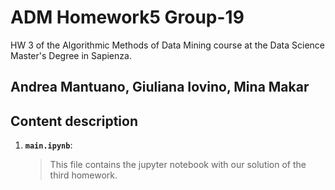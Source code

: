 # ADM Homework5 Group-19
HW 3 of the Algorithmic Methods of Data Mining course at the Data Science Master's Degree in Sapienza.
## Andrea Mantuano, Giuliana Iovino, Mina Makar
## Content description
1. __`main.ipynb`__: 
	> This file contains the jupyter notebook with our solution of the third homework.
